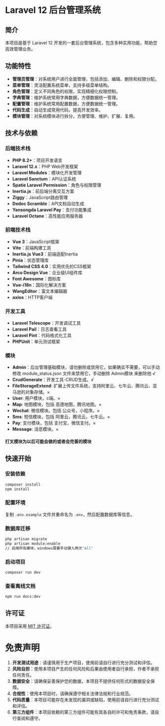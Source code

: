 # Laravel 12 后台管理系统

## 简介
本项目是基于 Laravel 12 开发的一套后台管理系统，包含多种实用功能，帮助您高效管理业务。

## 功能特性
- **管理员管理**：对系统用户进行全面管理，包括添加、编辑、删除和权限分配。
- **菜单管理**：灵活配置系统菜单，支持多级菜单结构。
- **角色管理**：定义不同角色的权限，实现精细化权限控制。
- **字典管理**：维护系统常用字典数据，方便数据统一管理。
- **配置管理**：维护系统常用配置数据，方便数据统一管理。
- **代码生成**：自动生成常用代码，提高开发效率。
- **模块管理**：对系统模块进行拆分，方便管理、维护、扩展、复用。

## 技术与依赖

### 后端技术栈
- **PHP 8.2+**：项目开发语言
- **Laravel 12.x**：PHP Web开发框架
- **Laravel Modules**：模块化开发管理
- **Laravel Sanctum**：API认证系统
- **Spatie Laravel Permission**：角色与权限管理
- **Inertia.js**：前后端分离交互方案
- **Ziggy**：JavaScript路由管理
- **Dedoc Scramble**：API文档自动生成
- **Yansongda Laravel Pay**：支付功能集成
- **Laravel Octane**：高性能应用服务器

### 前端技术栈
- **Vue 3**：JavaScript框架
- **Vite**：前端构建工具
- **Inertia.js Vue3**：前端适配Inertia
- **Pinia**：状态管理库
- **Tailwind CSS 4.0**：实用优先的CSS框架
- **Arco Design Vue**：企业级UI组件库
- **Font Awesome**：图标库
- **Vue-i18n**：国际化解决方案
- **WangEditor**：富文本编辑器
- **axios**：HTTP客户端

### 开发工具
- **Laravel Telescope**：开发调试工具
- **Laravel Pail**：日志查看工具
- **Laravel Pint**：代码格式化工具
- **PHPUnit**：单元测试框架

### 模块
- **Admin**：后台管理基础模块，请勿删除或禁用它，如果确实不需要，可以手动修改 module_status.json 文件来禁用它，手动删除 Admin模块 来删除他 √
- **CrudGenerate**：开发工具-CRUD生成。√
- **FileStorageExtend**: 扩展上传文件系统，支持阿里云、七牛云、腾讯云、亚马逊的对象存储。×
- **User**: 用户模块，c端。×
- **Map**: 地图模块，包括 高德地图，腾讯地图。×
- **Wechat**: 微信模块。包括 公众号，小程序。×
- **Sms**: 短信模块，包括 阿里云，腾讯云，七牛云。×
- **Pay**: 支付模块，包括 支付宝，微信支付。×
- **Message**: 消息模块。×

#### 打叉模块为以后可能会做的或者会完善的模块

## 快速开始
### 安装依赖
```bash
composer install
npm install
```

### 配置环境
复制 `.env.example` 文件并重命名为 `.env`，然后配置数据库等信息。

### 数据库迁移
```bash
php artisan migrate
php artisan module:enable 
// 启用所有模块，windows需要手动键入两次"All"
```

### 启动项目
```bash
composer run dev
```

### 查看离线文档
```bash
npm run docs:dev
```

## 许可证
本项目采用 [MIT 许可证](https://opensource.org/licenses/MIT)。

# 免责声明
1. **开发测试用途**：请谨慎用于生产项目，使用前请自行进行充分测试和评估。
2. **风险自担**：使用本项目产生的任何风险和后果由使用者自行承担，作者不承担任何责任。
3. **数据安全**：请确保妥善保护您的数据，本项目不提供任何形式的数据安全保障。
4. **合规性**：使用本项目时，请确保遵守相关法律法规和行业规范。
5. **代码质量**：本项目可能存在未发现的漏洞或缺陷，使用前请自行进行充分测试和评估。
6. **第三方组件**：本项目依赖的第三方组件可能有其各自的许可和免责条款，请自行查阅和遵守。
